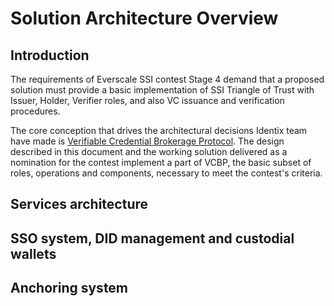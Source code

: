 # Solution Architecture Overview

## Introduction

The requirements of Everscale SSI contest Stage 4 demand that a proposed solution must provide 
a basic implementation of SSI Triangle of Trust with Issuer, Holder, Verifier roles, and also VC issuance 
and verification procedures.

The core conception that drives the architectural decisions Identix team have made is 
[Verifiable Credential Brokerage Protocol](vc-brokerage-overview.md). The design described in this document 
and the working solution delivered as a nomination for the contest implement a part of VCBP, the basic subset of
roles, operations and components, necessary to meet the contest's criteria.

## Services architecture



## SSO system, DID management and custodial wallets



## Anchoring system